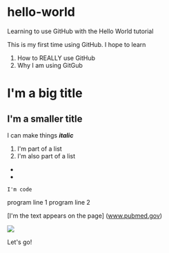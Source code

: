 # hello-world
Learning to use GitHub with the Hello World tutorial

This is my first time using GitHub. I hope to learn 

1. How to REALLY use GitHub
2. Why I am using GitGub

# I'm a big title
## I'm a smaller title


I can make things ***italic***

1. I'm part of a list
2. I'm also part of a list



*
*

	I'm code

program line 1
program line 2

[I'm the text appears on the page] (www.pubmed.gov)

![    ](http://swcarpentry.github.io/python-novice-inflammation/img/software-carpentry-banner.png)

Let's go!
